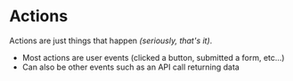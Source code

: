 # Actions

Actions are just things that happen _(seriously, that's it)_.
- Most actions are user events (clicked a button, submitted a form, etc...)
- Can also be other events such as an API call returning data
